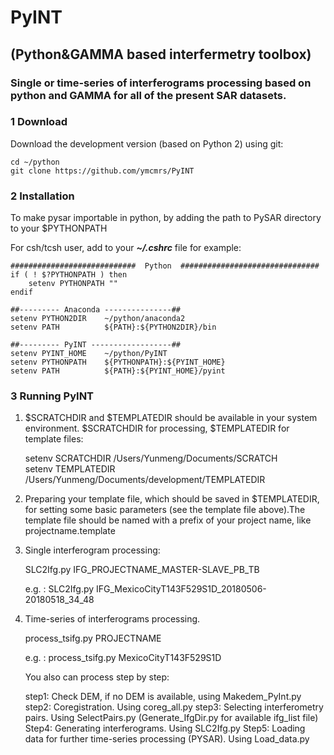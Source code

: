 # PyINT
## (Python&GAMMA based interfermetry toolbox)
### Single or time-series of interferograms processing based on python and GAMMA for all of the present SAR datasets.       

### 1 Download

Download the development version (based on Python 2) using git:   
   
    cd ~/python
    git clone https://github.com/ymcmrs/PyINT
    
    
### 2 Installation

 To make pysar importable in python, by adding the path to PySAR directory to your $PYTHONPATH

For csh/tcsh user, add to your **_~/.cshrc_** file for example:   

    ############################  Python  ###############################
    if ( ! $?PYTHONPATH ) then
        setenv PYTHONPATH ""
    endif
    
    ##--------- Anaconda ---------------## 
    setenv PYTHON2DIR    ~/python/anaconda2
    setenv PATH          ${PATH}:${PYTHON2DIR}/bin
    
    ##--------- PyINT ------------------## 
    setenv PYINT_HOME    ~/python/PyINT       
    setenv PYTHONPATH    ${PYTHONPATH}:${PYINT_HOME}
    setenv PATH          ${PATH}:${PYINT_HOME}/pyint
   
### 3 Running PyINT

1. $SCRATCHDIR and $TEMPLATEDIR should be available in your system environment. $SCRATCHDIR for processing, $TEMPLATEDIR for template files:        

      setenv SCRATCHDIR /Users/Yunmeng/Documents/SCRATCH         
      setenv TEMPLATEDIR /Users/Yunmeng/Documents/development/TEMPLATEDIR   

2. Preparing your template file, which should be saved in $TEMPLATEDIR,  for setting some basic parameters (see the template file above).The template file should be named with a prefix of your project name, like projectname.template



3. Single interferogram processing:
     
     SLC2Ifg.py IFG_PROJECTNAME_MASTER-SLAVE_PB_TB
     
     e.g. :
         SLC2Ifg.py IFG_MexicoCityT143F529S1D_20180506-20180518_34_48

4.  Time-series of interferograms processing.

      process_tsifg.py PROJECTNAME
      
      e.g. :
          process_tsifg.py MexicoCityT143F529S1D
          

      You also can process step by step: 
    
       step1: Check DEM, if no DEM is available, using Makedem_PyInt.py
       step2: Coregistration.   Using coreg_all.py
       step3: Selecting interferometry pairs. Using SelectPairs.py    (Generate_IfgDir.py for available ifg_list file)
       Step4: Generating interferograms. Using SLC2Ifg.py
       Step5: Loading data for further time-series processing (PYSAR).  Using Load_data.py 
   
   
